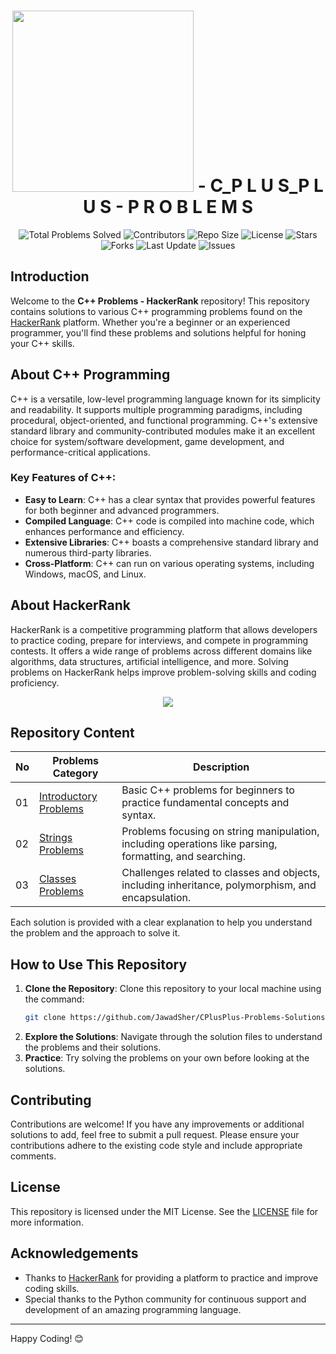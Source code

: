 <h1 align='center'>
    <img width='290px' src='https://www.hackerrank.com/wp-content/uploads/2018/08/hackerrank_logo.png'>
    - C_P L U S_P L U S - P R O B L E M S
</h1>

<div align="center">
    <img src="https://img.shields.io/badge/Total%20Problems%20Solved-20%20/%2044-blue?style=flat&logo=cplusplus&logoColor=white" alt="Total Problems Solved">
    <img src="https://img.shields.io/github/contributors/JawadSher/CPlusPlus-Problems-Solutions-HackerRank?style=flat&logo=github" alt="Contributors">
    <img src="https://img.shields.io/github/repo-size/JawadSher/CPlusPlus-Problems-Solutions-HackerRank?style=flat&logo=github" alt="Repo Size">
    <img src="https://img.shields.io/github/license/JawadSher/CPlusPlus-Problems-Solutions-HackerRank?style=flat&logo=opensource" alt="License">
    <img src="https://img.shields.io/github/stars/JawadSher/CPlusPlus-Problems-Solutions-HackerRank?style=flat&logo=github" alt="Stars">
    <img src="https://img.shields.io/github/forks/JawadSher/CPlusPlus-Problems-Solutions-HackerRank?style=flat&logo=github" alt="Forks">
    <img src="https://img.shields.io/badge/update-daily-blue?style=flat&logo=calendar" alt="Last Update">
    <img src="https://img.shields.io/github/issues/JawadSher/CPlusPlus-Problems-Solutions-HackerRank?style=flat&logo=github" alt="Issues">
</div>

## Introduction
Welcome to the **C++ Problems - HackerRank** repository! This repository contains solutions to various C++ programming problems found on the [HackerRank](https://www.hackerrank.com/) platform. Whether you're a beginner or an experienced programmer, you'll find these problems and solutions helpful for honing your C++ skills.

## About C++ Programming
C++ is a versatile, low-level programming language known for its simplicity and readability. It supports multiple programming paradigms, including procedural, object-oriented, and functional programming. C++'s extensive standard library and community-contributed modules make it an excellent choice for system/software development, game development, and performance-critical applications.

### Key Features of C++:
- **Easy to Learn**: C++ has a clear syntax that provides powerful features for both beginner and advanced programmers.
- **Compiled Language**: C++ code is compiled into machine code, which enhances performance and efficiency.
- **Extensive Libraries**: C++ boasts a comprehensive standard library and numerous third-party libraries.
- **Cross-Platform**: C++ can run on various operating systems, including Windows, macOS, and Linux.

## About HackerRank
HackerRank is a competitive programming platform that allows developers to practice coding, prepare for interviews, and compete in programming contests. It offers a wide range of problems across different domains like algorithms, data structures, artificial intelligence, and more. Solving problems on HackerRank helps improve problem-solving skills and coding proficiency.

<p align='center'><img src='https://cdn.dribbble.com/users/1771471/screenshots/14108349/media/0d446f06dbc6f204fdcb138902df65c9.gif'></p>

## Repository Content

| No | Problems Category | Description |
|----|-------------------|-------------|
| 01 | [Introductory Problems](https://github.com/JawadSher/CPlusPlus-Problems-Solutions-HackerRank/tree/main/01%20-%20Introductory%20Problems) | Basic C++ problems for beginners to practice fundamental concepts and syntax. |
| 02 | [Strings Problems](https://github.com/JawadSher/CPlusPlus-Problems-Solutions-HackerRank/tree/main/02%20-%20Strings%20Problems) | Problems focusing on string manipulation, including operations like parsing, formatting, and searching. |
| 03 | [Classes Problems](https://github.com/JawadSher/CPlusPlus-Problems-Solutions-HackerRank/tree/main/03%20-%20Classes%20Problems) | Challenges related to classes and objects, including inheritance, polymorphism, and encapsulation. |


Each solution is provided with a clear explanation to help you understand the problem and the approach to solve it.

## How to Use This Repository
1. **Clone the Repository**: Clone this repository to your local machine using the command:
    ```sh
    git clone https://github.com/JawadSher/CPlusPlus-Problems-Solutions-HackerRank.git
    ```
2. **Explore the Solutions**: Navigate through the solution files to understand the problems and their solutions.
3. **Practice**: Try solving the problems on your own before looking at the solutions.

## Contributing
Contributions are welcome! If you have any improvements or additional solutions to add, feel free to submit a pull request. Please ensure your contributions adhere to the existing code style and include appropriate comments.

## License
This repository is licensed under the MIT License. See the [LICENSE](LICENSE) file for more information.

## Acknowledgements
- Thanks to [HackerRank](https://www.hackerrank.com/) for providing a platform to practice and improve coding skills.
- Special thanks to the Python community for continuous support and development of an amazing programming language.

---

Happy Coding! 😊

